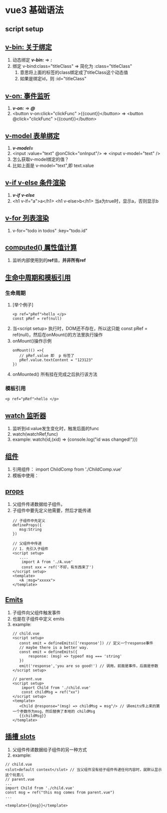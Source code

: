 # vue3 基础语法

## script setup

## [v-bin: 关于绑定](https://cn.vuejs.org/tutorial/#step-3)
1. 动态绑定 **_v-bin:_** => **_:_**
2. 绑定 v-bind:class="titleClass" => 简化为 :class="titleClass"
   1. 意思将上面的标签的class绑定成了titleClass这个动态值 
   2. 如果是绑定id，则 :id="titleClass"
## [v-on: 事件监听](https://cn.vuejs.org/tutorial/#step-4)
1. **_v-on:_** => **_@_**
2. \<button v-on:click="clickFunc" >{{count}}\</button>  => \<button @click="clickFunc" >{{count}}\</button>

## [v-model 表单绑定](https://cn.vuejs.org/tutorial/#step-5)
1. **_v-model=_**
2. \<input :value="text" @onClick="onInput"/> => \<input v-model="text" />
3. 怎么获取v-model绑定的值？ 
4. 比如上面是 v-model="text",即 text.value

## [v-if v-else 条件渲染](https://cn.vuejs.org/tutorial/#step-6)
1. **_v-if_** **_v-else_**
2. \<h1 v-if="a">a\</h1> \<h1 v-else>b\</h1>  当a为true时，显示a，否则显示b

## [v-for 列表渲染](https://cn.vuejs.org/tutorial/#step-7)
1. v-for="todo in todos" :key="todo.id"


## [computed() 属性值计算 ](https://cn.vuejs.org/tutorial/#step-8)
1. 监听内部使用到的**ref**值，**并非所有ref**


## [生命中周期和模板引用](https://cn.vuejs.org/tutorial/#step-9)
### 生命周期
1. [举个例子]
   ``` 
   <p ref="pRef">hello </p>
   const pRef = ref(null)
   ```
2. 当\<script setup> 执行时，DOM还不存在，所以这只能 const pRef = ref(null)，然后在onMount()的方法里执行操作
3. onMount()操作示例
   ```
   onMount(() =>{
      // pRef.value 即  p 标签了
      pRef.value.textContent = "123123"
   })
   ```
4. onMounted() 所有挂在完成之后执行该方法

### 模板引用
``` 
<p ref="pRef">hello </p>
```

## [watch 监听器 ](https://cn.vuejs.org/tutorial/#step-10)
1. 监听到id.value发生变化时，触发后面的func
2. watch(watchRef,func)
3. example: watch(id,(xid) => {console.log("id was changed!")})

## [组件](https://cn.vuejs.org/tutorial/#step-11)
1. 引用组件： import ChildComp from './ChildComp.vue'
2. 模板中使用： <ChildComp />

## [props](https://cn.vuejs.org/tutorial/#step-12)
1. 父组件传递数据给子组件。
2. 子组件中要先定义他需要，然后才能传递
   ```
   // 子组件中先定义
   defineProps({
      msg:String
   })
   
   // 父组件中传递
   // 1. 先引入子组件
   <script setup>
      ....
       import A from './A.vue'
       const xxx = ref('不好，有东西来了')
   </script setup>
   <template>
      <A :msg="xxxxx">
   </template>
   ```
   
## [Emits](https://cn.vuejs.org/tutorial/#step-13)
1. 子组件向父组件触发事件
2. 也是在子组件中定义 emits
3. example:
   ```
   // child.vue
   <script setup>
      const emit = defineEmits(['response']) // 定义一个response事件
      // maybe there is a better way.
      const emit = defineEmits({
          response: (msg) => typeof msg === 'string'      
      })
      emit('response','you are so good!') // 调用，前面是事件，后面是参数
   </script setup>
   
   // parent.vue
   <script setup>
       import Child from './child.vue'
       const childMsg = ref("xx")
   </script setup>
   <template>
      <Child @response="(msg) => childMsg = msg"/> // 讲emits传上来的第一个参数作为msg，然后替换了本地的 childMsg
      {{childMsg}}
   </template>
   ```
   
## [插槽 slots](https://cn.vuejs.org/tutorial/#step-14)
1. 父组件传递数据给子组件的另一种方式
2. example:
``` 
// child.vue
<slot>default context</slot> // 当父组件没有给子组件传递任何内容时，就默认显示这个玩意儿
// parent.vue
...
import Child from './child.vue'
const msg = ref("this msg comes from parent.vue")
...

<template>{{msg}}</template> 
```